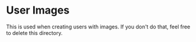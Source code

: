 # User Images

This is used when creating users with images. If you don't do that, feel free to delete this directory.
